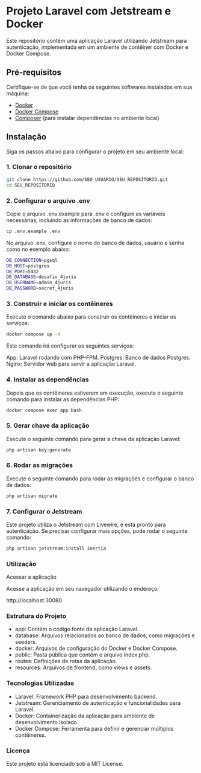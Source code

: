 # Projeto Laravel com Jetstream e Docker

Este repositório contém uma aplicação Laravel utilizando Jetstream para autenticação, implementada em um ambiente de contêiner com Docker e Docker Compose.

## Pré-requisitos

Certifique-se de que você tenha os seguintes softwares instalados em sua máquina:

- [Docker](https://www.docker.com/get-started)
- [Docker Compose](https://docs.docker.com/compose/install/)
- [Composer](https://getcomposer.org/download/) (para instalar dependências no ambiente local)

## Instalação

Siga os passos abaixo para configurar o projeto em seu ambiente local:

### 1. Clonar o repositório

```bash
git clone https://github.com/SEU_USUARIO/SEU_REPOSITORIO.git
cd SEU_REPOSITORIO
```

### 2. Configurar o arquivo .env
Copie o arquivo .env.example para .env e configure as variáveis necessárias, incluindo as informações de banco de dados:

```bash
cp .env.example .env
```

No arquivo .env, configure o nome do banco de dados, usuário e senha como no exemplo abaixo:

```bash
DB_CONNECTION=pgsql
DB_HOST=postgres
DB_PORT=5432
DB_DATABASE=desafio_4juris
DB_USERNAME=admin_4juris
DB_PASSWORD=secret_4juris
```

### 3. Construir e iniciar os contêineres

Execute o comando abaixo para construir os contêineres e iniciar os serviços:

```bash
docker compose up -d
```
Este comando irá configurar os seguintes serviços:

App: Laravel rodando com PHP-FPM.
Postgres: Banco de dados Postgres.
Nginx: Servidor web para servir a aplicação Laravel.

### 4. Instalar as dependências

Depois que os contêineres estiverem em execução, execute o seguinte comando para instalar as dependências PHP:

```bash
docker compose exec app bash
```

### 5. Gerar chave da aplicação

Execute o seguinte comando para gerar a chave da aplicação Laravel:

```bash
php artisan key:generate
```
### 6. Rodar as migrações

Execute o seguinte comando para rodar as migrações e configurar o banco de dados:

```bash
php artisan migrate
```

### 7. Configurar o Jetstream
Este projeto utiliza o Jetstream com Livewire, e está pronto para autenticação. Se precisar configurar mais opções, pode rodar o seguinte comando:

```bash
php artisan jetstream:install inertia
```
### Utilização

Acessar a aplicação

Acesse a aplicação em seu navegador utilizando o endereço:

http://localhost:30080

### Estrutura do Projeto

- app: Contém o código fonte da aplicação Laravel.
- database: Arquivos relacionados ao banco de dados, como migrações e seeders.
- docker: Arquivos de configuração do Docker e Docker Compose.
- public: Pasta pública que contém o arquivo index.php.
- routes: Definições de rotas da aplicação.
- resources: Arquivos de frontend, como views e assets.

### Tecnologias Utilizadas

- Laravel: Framework PHP para desenvolvimento backend.
- Jetstream: Gerenciamento de autenticação e funcionalidades para Laravel.
- Docker: Containerização da aplicação para ambiente de desenvolvimento isolado.
- Docker Compose: Ferramenta para definir e gerenciar múltiplos contêineres.

### Licença

Este projeto está licenciado sob a MIT License.
